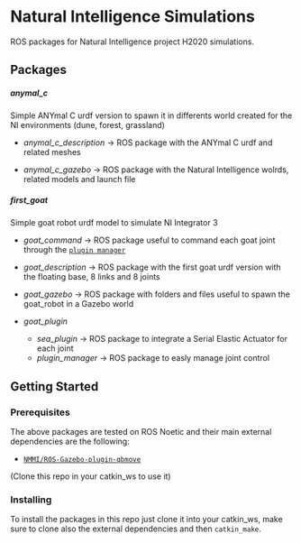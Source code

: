 # Natural Intelligence Simulations

ROS packages for Natural Intelligence project H2020 simulations.

## Packages

##### anymal_c

Simple ANYmal C urdf version to spawn it in differents world created for the NI environments (dune, forest, grassland)

- *anymal_c_description* →
ROS package with the ANYmal C urdf and related meshes
	
- *anymal_c_gazebo* →
ROS package with the Natural Intelligence wolrds, related models and launch file

##### first_goat

Simple goat robot urdf model to simulate NI Integrator 3

- *goat_command* →
ROS package useful to command each goat joint through the [`plugin manager`](https://github.com/Richi90/ROS-Gazebo-plugin-qbmove)

- *goat_description* →
ROS package with the first goat urdf version with the floating base, 8 links and 8 joints
	
- *goat_gazebo* →
ROS package with folders and files useful to spawn the goat_robot in a Gazebo world

- *goat_plugin* 
	- *sea_plugin* → ROS package to integrate a Serial Elastic Actuator for each joint
	- *plugin_manager* → ROS package to easly manage joint control

## Getting Started

### Prerequisites

The above packages are tested on ROS Noetic and their main external dependencies are the following:

* [`NMMI/ROS-Gazebo-plugin-qbmove`](https://github.com/NMMI/ROS-Gazebo-plugin-qbmove)

(Clone this repo in your catkin_ws to use it)

### Installing

To install the packages in this repo just clone it into your catkin_ws, make sure to clone also the external dependencies and then `catkin_make`.
